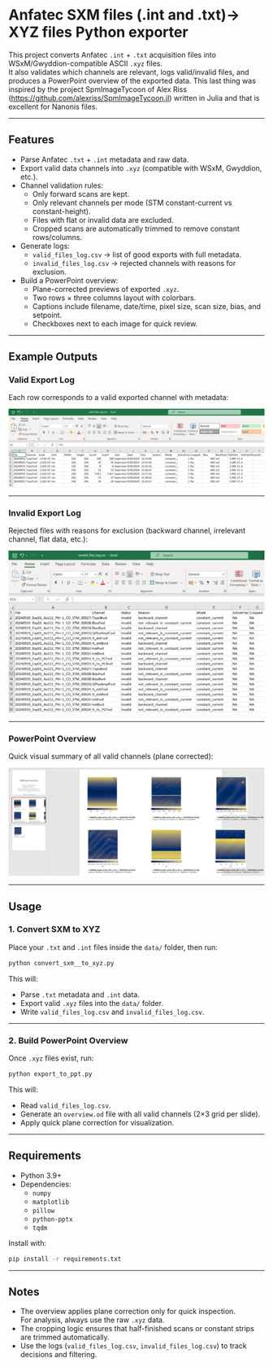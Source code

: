 # Anfatec SXM files (.int and .txt)→ XYZ files Python exporter


This project converts Anfatec `.int` + `.txt` acquisition files into WSxM/Gwyddion-compatible ASCII `.xyz` files.  
It also validates which channels are relevant, logs valid/invalid files, and produces a PowerPoint overview of the exported data. This last thing was inspired by the project SpmImageTycoon of Alex Riss (https://github.com/alexriss/SpmImageTycoon.jl) written in Julia and that is excellent for Nanonis files. 

---

## Features

- Parse Anfatec `.txt` + `.int` metadata and raw data.  
- Export valid data channels into `.xyz` (compatible with WSxM, Gwyddion, etc.).  
- Channel validation rules:
  - Only forward scans are kept.
  - Only relevant channels per mode (STM constant-current vs constant-height).
  - Files with flat or invalid data are excluded.
  - Cropped scans are automatically trimmed to remove constant rows/columns.
- Generate logs:
  - `valid_files_log.csv` → list of good exports with full metadata.
  - `invalid_files_log.csv` → rejected channels with reasons for exclusion.
- Build a PowerPoint overview:
  - Plane-corrected previews of exported `.xyz`.
  - Two rows × three columns layout with colorbars.
  - Captions include filename, date/time, pixel size, scan size, bias, and setpoint.
  - Checkboxes next to each image for quick review.

---

## Example Outputs

### Valid Export Log
Each row corresponds to a valid exported channel with metadata:

![valid log](screenshots/valid.png)

---

### Invalid Export Log
Rejected files with reasons for exclusion (backward channel, irrelevant channel, flat data, etc.):

![invalid log](screenshots/invalid.png)

---

### PowerPoint Overview
Quick visual summary of all valid channels (plane corrected):

![overview ppt](screenshots/overview.png)

---

## Usage

### 1. Convert SXM to XYZ
Place your `.txt` and `.int` files inside the `data/` folder, then run:

```bash
python convert_sxm__to_xyz.py
```

This will:
- Parse `.txt` metadata and `.int` data.
- Export valid `.xyz` files into the `data/` folder.
- Write `valid_files_log.csv` and `invalid_files_log.csv`.

---

### 2. Build PowerPoint Overview
Once `.xyz` files exist, run:

```bash
python export_to_ppt.py
```

This will:
- Read `valid_files_log.csv`.
- Generate an `overview.od` file with all valid channels (2×3 grid per slide).
- Apply quick plane correction for visualization.

---

## Requirements

- Python 3.9+  
- Dependencies:
  - `numpy`
  - `matplotlib`
  - `pillow`
  - `python-pptx`
  - `tqdm`

Install with:

```bash
pip install -r requirements.txt
```

---

## Notes

- The overview applies plane correction only for quick inspection.  
  For analysis, always use the raw `.xyz` data.  
- The cropping logic ensures that half-finished scans or constant strips are trimmed automatically.  
- Use the logs (`valid_files_log.csv`, `invalid_files_log.csv`) to track decisions and filtering.
